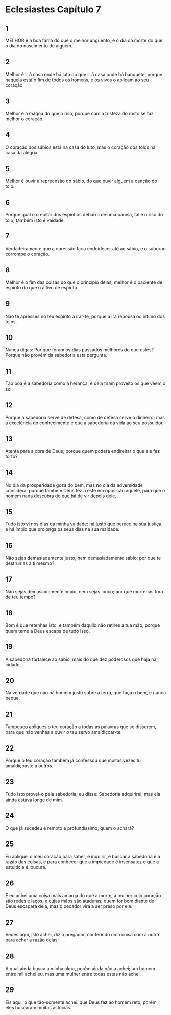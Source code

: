 # Eclesiastes Capítulo 7

## 1
MELHOR é a boa fama do que o melhor ungüento, e o dia da morte do que o dia do nascimento de alguém.

## 2
Melhor é ir à casa onde há luto do que ir à casa onde há banquete, porque naquela está o fim de todos os homens, e os vivos o aplicam ao seu coração.

## 3
Melhor é a mágoa do que o riso, porque com a tristeza do rosto se faz melhor o coração.

## 4
O coração dos sábios está na casa do luto, mas o coração dos tolos na casa da alegria.

## 5
Melhor é ouvir a repreensão do sábio, do que ouvir alguém a canção do tolo.

## 6
Porque qual o crepitar dos espinhos debaixo de uma panela, tal é o riso do tolo; também isto é vaidade.

## 7
Verdadeiramente que a opressão faria endoidecer até ao sábio, e o suborno corrompe o coração.

## 8
Melhor é o fim das coisas do que o princípio delas; melhor é o paciente de espírito do que o altivo de espírito.

## 9
Não te apresses no teu espírito a irar-te, porque a ira repousa no íntimo dos tolos.

## 10
Nunca digas: Por que foram os dias passados melhores do que estes? Porque não provém da sabedoria esta pergunta.

## 11
Tão boa é a sabedoria como a herança, e dela tiram proveito os que vêem o sol.

## 12
Porque a sabedoria serve de defesa, como de defesa serve o dinheiro; mas a excelência do conhecimento é que a sabedoria dá vida ao seu possuidor.

## 13
Atenta para a obra de Deus; porque quem poderá endireitar o que ele fez torto?

## 14
No dia da prosperidade goza do bem, mas no dia da adversidade considera; porque também Deus fez a este em oposição àquele, para que o homem nada descubra do que há de vir depois dele.

## 15
Tudo isto vi nos dias da minha vaidade: há justo que perece na sua justiça, e há ímpio que prolonga os seus dias na sua maldade.

## 16
Não sejas demasiadamente justo, nem demasiadamente sábio; por que te destruirias a ti mesmo?

## 17
Não sejas demasiadamente ímpio, nem sejas louco; por que morrerias fora de teu tempo?

## 18
Bom é que retenhas isto, e também daquilo não retires a tua mão; porque quem teme a Deus escapa de tudo isso.

## 19
A sabedoria fortalece ao sábio, mais do que dez poderosos que haja na cidade.

## 20
Na verdade que não há homem justo sobre a terra, que faça o bem, e nunca peque.

## 21
Tampouco apliques o teu coração a todas as palavras que se disserem, para que não venhas a ouvir o teu servo amaldiçoar-te.

## 22
Porque o teu coração também já confessou que muitas vezes tu amaldiçoaste a outros.

## 23
Tudo isto provei-o pela sabedoria; eu disse: Sabedoria adquirirei; mas ela ainda estava longe de mim.

## 24
O que já sucedeu é remoto e profundíssimo; quem o achará?

## 25
Eu apliquei o meu coração para saber, e inquirir, e buscar a sabedoria e a razão das coisas, e para conhecer que a impiedade é insensatez e que a estultícia é loucura.

## 26
E eu achei uma coisa mais amarga do que a morte, a mulher cujo coração são redes e laços, e cujas mãos são ataduras; quem for bom diante de Deus escapará dela, mas o pecador virá a ser preso por ela.

## 27
Vedes aqui, isto achei, diz o pregador, conferindo uma coisa com a outra para achar a razão delas;

## 28
A qual ainda busca a minha alma, porém ainda não a achei; um homem entre mil achei eu, mas uma mulher entre todas estas não achei.

## 29
Eis aqui, o que tão-somente achei: que Deus fez ao homem reto, porém eles buscaram muitas astúcias.

